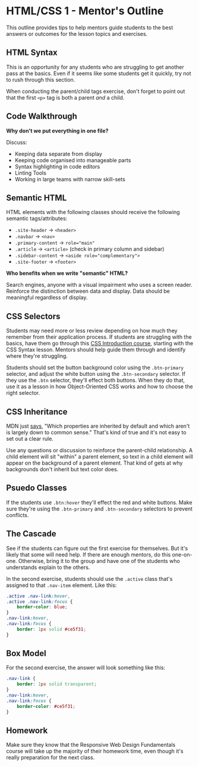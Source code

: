 # HTML/CSS 1 - Mentor's Outline

This outline provides tips to help mentors guide students to the best answers or outcomes for the lesson topics and exercises.

## HTML Syntax

This is an opportunity for any students who are struggling to get another pass at the basics. Even if it seems like some students get it quickly, try not to rush through this section.

When conducting the parent/child tags exercise, don't forget to point out that the first `<p>` tag is both a parent _and_ a child.

## Code Walkthrough

**Why don't we put everything in one file?**

Discuss:
- Keeping data separate from display
- Keeping code organised into manageable parts
- Syntax highlighting in code editors
- Linting Tools
- Working in large teams with narrow skill-sets

## Semantic HTML

HTML elements with the following classes should receive the following semantic tags/attributes:

- `.site-header` -> `<header>`
- `.navbar` -> `<nav>`
- `.primary-content` -> `role="main"`
- `.article` -> `<article>` (check in primary column and sidebar)
- `.sidebar-content` -> `<aside role="complementary">`
- `.site-footer` -> `<footer>`

**Who benefits when we write "semantic" HTML?**

Search engines, anyone with a visual impairment who uses a screen reader. Reinforce the distinction between data and display. Data should be meaningful regardless of display.

## CSS Selectors

Students may need more or less review depending on how much they remember from their application process. If students are struggling with the basics, have them go through this [CSS Introduction course](https://www.codecademy.com/courses/web-beginner-en-TlhFi/resume?curriculum_id=50579fb998b470000202dc8b), starting with the CSS Syntax lesson. Mentors should help guide them through and identify where they're struggling.

Students should set the button background color using the `.btn-primary` selector, and adjust the white button using the `.btn-secondary` selector. If they use the `.btn` selector, they'll effect both buttons. When they do that, use it as a lesson in how Object-Oriented CSS works and how to choose the right selector.

## CSS Inheritance

MDN just [says](https://developer.mozilla.org/en-US/docs/Learn/CSS/Introduction_to_CSS/Cascade_and_inheritance#Inheritance), "Which properties are inherited by default and which aren't is largely down to common sense." That's kind of true and it's not easy to set out a clear rule.

Use any questions or discussion to reinforce the parent-child relationship. A child element will sit "within" a parent element, so text in a child element will appear on the background of a parent element. That kind of gets at why backgrounds don't inherit but text color does.

## Psuedo Classes

If the students use `.btn:hover` they'll effect the red and white buttons. Make sure they're using the `.btn-primary` and `.btn-secondary` selectors to prevent conflicts.

## The Cascade

See if the students can figure out the first exercise for themselves. But it's likely that some will need help. If there are enough mentors, do this one-on-one. Otherwise, bring it to the group and have one of the students who understands explain to the others.

In the second exercise, students should use the `.active` class that's assigned to that `.nav-item` element. Like this:

```css
.active .nav-link:hover,
.active .nav-link:focus {
	border-color: blue;
}
.nav-link:hover,
.nav-link:focus {
	border: 1px solid #ce5f31;
}
```

## Box Model

For the second exercise, the answer will look something like this:

```css
.nav-link {
	border: 1px solid transparent;
}
.nav-link:hover,
.nav-link:focus {
	border-color: #ce5f31;
}
```

## Homework

Make sure they know that the Responsive Web Design Fundamentals course will take up the majority of their homework time, even though it's really preparation for the next class.
